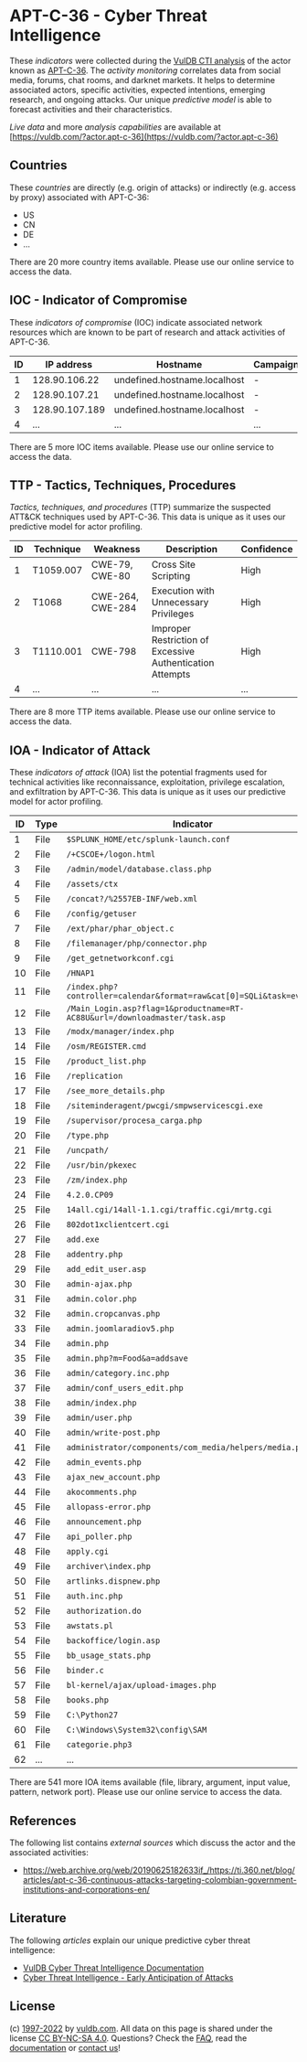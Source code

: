 # APT-C-36 - Cyber Threat Intelligence

These _indicators_ were collected during the [VulDB CTI analysis](https://vuldb.com/?kb.cti) of the actor known as [APT-C-36](https://vuldb.com/?actor.apt-c-36). The _activity monitoring_ correlates data from social media, forums, chat rooms, and darknet markets. It helps to determine associated actors, specific activities, expected intentions, emerging research, and ongoing attacks. Our unique _predictive model_ is able to forecast activities and their characteristics.

_Live data_ and more _analysis capabilities_ are available at [https://vuldb.com/?actor.apt-c-36](https://vuldb.com/?actor.apt-c-36)

## Countries

These _countries_ are directly (e.g. origin of attacks) or indirectly (e.g. access by proxy) associated with APT-C-36:

* US
* CN
* DE
* ...

There are 20 more country items available. Please use our online service to access the data.

## IOC - Indicator of Compromise

These _indicators of compromise_ (IOC) indicate associated network resources which are known to be part of research and attack activities of APT-C-36.

ID | IP address | Hostname | Campaign | Confidence
-- | ---------- | -------- | -------- | ----------
1 | 128.90.106.22 | undefined.hostname.localhost | - | High
2 | 128.90.107.21 | undefined.hostname.localhost | - | High
3 | 128.90.107.189 | undefined.hostname.localhost | - | High
4 | ... | ... | ... | ...

There are 5 more IOC items available. Please use our online service to access the data.

## TTP - Tactics, Techniques, Procedures

_Tactics, techniques, and procedures_ (TTP) summarize the suspected ATT&CK techniques used by APT-C-36. This data is unique as it uses our predictive model for actor profiling.

ID | Technique | Weakness | Description | Confidence
-- | --------- | -------- | ----------- | ----------
1 | T1059.007 | CWE-79, CWE-80 | Cross Site Scripting | High
2 | T1068 | CWE-264, CWE-284 | Execution with Unnecessary Privileges | High
3 | T1110.001 | CWE-798 | Improper Restriction of Excessive Authentication Attempts | High
4 | ... | ... | ... | ...

There are 8 more TTP items available. Please use our online service to access the data.

## IOA - Indicator of Attack

These _indicators of attack_ (IOA) list the potential fragments used for technical activities like reconnaissance, exploitation, privilege escalation, and exfiltration by APT-C-36. This data is unique as it uses our predictive model for actor profiling.

ID | Type | Indicator | Confidence
-- | ---- | --------- | ----------
1 | File | `$SPLUNK_HOME/etc/splunk-launch.conf` | High
2 | File | `/+CSCOE+/logon.html` | High
3 | File | `/admin/model/database.class.php` | High
4 | File | `/assets/ctx` | Medium
5 | File | `/concat?/%2557EB-INF/web.xml` | High
6 | File | `/config/getuser` | High
7 | File | `/ext/phar/phar_object.c` | High
8 | File | `/filemanager/php/connector.php` | High
9 | File | `/get_getnetworkconf.cgi` | High
10 | File | `/HNAP1` | Low
11 | File | `/index.php?controller=calendar&format=raw&cat[0]=SQLi&task=events` | High
12 | File | `/Main_Login.asp?flag=1&productname=RT-AC88U&url=/downloadmaster/task.asp` | High
13 | File | `/modx/manager/index.php` | High
14 | File | `/osm/REGISTER.cmd` | High
15 | File | `/product_list.php` | High
16 | File | `/replication` | Medium
17 | File | `/see_more_details.php` | High
18 | File | `/siteminderagent/pwcgi/smpwservicescgi.exe` | High
19 | File | `/supervisor/procesa_carga.php` | High
20 | File | `/type.php` | Medium
21 | File | `/uncpath/` | Medium
22 | File | `/usr/bin/pkexec` | High
23 | File | `/zm/index.php` | High
24 | File | `4.2.0.CP09` | Medium
25 | File | `14all.cgi/14all-1.1.cgi/traffic.cgi/mrtg.cgi` | High
26 | File | `802dot1xclientcert.cgi` | High
27 | File | `add.exe` | Low
28 | File | `addentry.php` | Medium
29 | File | `add_edit_user.asp` | High
30 | File | `admin-ajax.php` | High
31 | File | `admin.color.php` | High
32 | File | `admin.cropcanvas.php` | High
33 | File | `admin.joomlaradiov5.php` | High
34 | File | `admin.php` | Medium
35 | File | `admin.php?m=Food&a=addsave` | High
36 | File | `admin/category.inc.php` | High
37 | File | `admin/conf_users_edit.php` | High
38 | File | `admin/index.php` | High
39 | File | `admin/user.php` | High
40 | File | `admin/write-post.php` | High
41 | File | `administrator/components/com_media/helpers/media.php` | High
42 | File | `admin_events.php` | High
43 | File | `ajax_new_account.php` | High
44 | File | `akocomments.php` | High
45 | File | `allopass-error.php` | High
46 | File | `announcement.php` | High
47 | File | `api_poller.php` | High
48 | File | `apply.cgi` | Medium
49 | File | `archiver\index.php` | High
50 | File | `artlinks.dispnew.php` | High
51 | File | `auth.inc.php` | Medium
52 | File | `authorization.do` | High
53 | File | `awstats.pl` | Medium
54 | File | `backoffice/login.asp` | High
55 | File | `bb_usage_stats.php` | High
56 | File | `binder.c` | Medium
57 | File | `bl-kernel/ajax/upload-images.php` | High
58 | File | `books.php` | Medium
59 | File | `C:\Python27` | Medium
60 | File | `C:\Windows\System32\config\SAM` | High
61 | File | `categorie.php3` | High
62 | ... | ... | ...

There are 541 more IOA items available (file, library, argument, input value, pattern, network port). Please use our online service to access the data.

## References

The following list contains _external sources_ which discuss the actor and the associated activities:

* https://web.archive.org/web/20190625182633if_/https://ti.360.net/blog/articles/apt-c-36-continuous-attacks-targeting-colombian-government-institutions-and-corporations-en/

## Literature

The following _articles_ explain our unique predictive cyber threat intelligence:

* [VulDB Cyber Threat Intelligence Documentation](https://vuldb.com/?kb.cti)
* [Cyber Threat Intelligence - Early Anticipation of Attacks](https://www.scip.ch/en/?labs.20201022)

## License

(c) [1997-2022](https://vuldb.com/?kb.changelog) by [vuldb.com](https://vuldb.com/?kb.about). All data on this page is shared under the license [CC BY-NC-SA 4.0](https://creativecommons.org/licenses/by-nc-sa/4.0/). Questions? Check the [FAQ](https://vuldb.com/?kb.faq), read the [documentation](https://vuldb.com/?kb) or [contact us](https://vuldb.com/?contact)!
